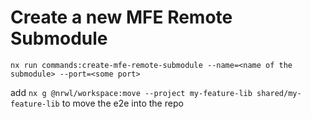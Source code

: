 # Create a new MFE Remote Submodule

```
nx run commands:create-mfe-remote-submodule --name=<name of the submodule> --port=<some port>
```
add `nx g @nrwl/workspace:move --project my-feature-lib shared/my-feature-lib` to move the e2e into the repo